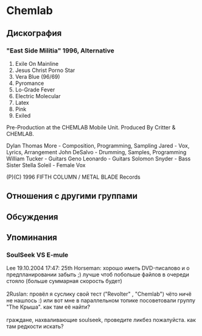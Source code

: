 # Chemlab



## Дискография

### "East Side Militia" 1996, Alternative

1. Exile On Mainline
2. Jesus Christ Porno Star
3. Vera Blue (96/69)
4. Pyromance
5. Lo-Grade Fever
6. Electric Molecular
7. Latex
8. Pink
9. Exiled

Pre-Production at the CHEMLAB Mobile Unit.
Produced By Critter & CHEMLAB.

Dylan Thomas More - Composition, Programming, Sampling
Jared - Vox, Lyrics, Arrangement
John DeSalvo - Drumming, Samples, Programming
William Tucker - Guitars
Geno Leonardo - Guitars
Solomon Snyder - Bass
Sister Stella Soleil - Female Vox

(P)(C) 1996 FIFTH COLUMN / METAL BLADE Records


## Отношения с другими группами


## Обсуждения


## Упоминания

### SoulSeek VS E-mule

Lee 19.10.2004 17:47:
25th Horseman: хорошо иметь DVD-писалово и о предпланировании забыть ;) лучше чтоб побольше файлов в очереди стояло (больше суммарная скорость будет) <BR><BR>2Ruslan: провёл я суслику свой тест ("Revolter" , "Chemlab") чёто ничё не нашлось :) или вот мне в параллельном топике посоветовали группу "The Крыша". как там её найти?<BR><BR>граждане, нахваливающие soulseek, проведите ликбез пожалуйста. как там редкости искать? 

